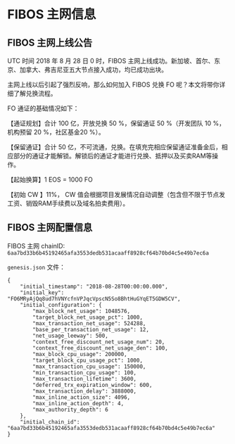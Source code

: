 # FIBOS 主网信息

## FIBOS 主网上线公告

UTC 时间 2018 年 8 月 28 日 0 时，FIBOS 主网上线成功。新加坡、首尔、东京、加拿大、弗吉尼亚五大节点接入成功，均已成功出块。

主网上线以后引起了强烈反响，那么如何加入 FIBOS 兑换 FO 呢？本文将带你详细了解兑换流程。

FO 通证的基础情况如下：

【通证规划】合计 100 亿，开放兑换 50 %，保留通证 50 %（开发团队 10 %，机构预留 20 %，社区基金20 %）。

【保留通证】合计 50 亿，不可流通，兑换。在填充完相应保留通证准备金后，相应部分的通证才能解锁。解锁后的通证才能进行兑换、抵押以及买卖RAM等操作。

【起始换算】1 EOS = 1000 FO

【初始 CW 】11%， CW 值会根据项目发展情况自动调整（包含但不限于节点发工资、销毁RAM手续费以及域名拍卖费用）。

## FIBOS 主网配置信息

FIBOS 主网 chainID: `6aa7bd33b6b45192465afa3553dedb531acaaff8928cf64b70bd4c5e49b7ec6a`


`genesis.json` 文件：

```
{
	"initial_timestamp": "2018-08-28T00:00:00.000",
	"initial_key": "FO6MRyAjQq8ud7hVNYcfnVPJqcVpscN5So8BhtHuGYqET5GDW5CV",
	"initial_configuration": {
		"max_block_net_usage": 1048576,
		"target_block_net_usage_pct": 1000,
		"max_transaction_net_usage": 524288,
		"base_per_transaction_net_usage": 12,
		"net_usage_leeway": 500,
		"context_free_discount_net_usage_num": 20,
		"context_free_discount_net_usage_den": 100,
		"max_block_cpu_usage": 200000,
		"target_block_cpu_usage_pct": 1000,
		"max_transaction_cpu_usage": 150000,
		"min_transaction_cpu_usage": 100,
		"max_transaction_lifetime": 3600,
		"deferred_trx_expiration_window": 600,
		"max_transaction_delay": 3888000,
		"max_inline_action_size": 4096,
		"max_inline_action_depth": 4,
		"max_authority_depth": 6
	},
	"initial_chain_id": "6aa7bd33b6b45192465afa3553dedb531acaaff8928cf64b70bd4c5e49b7ec6a"
}
```